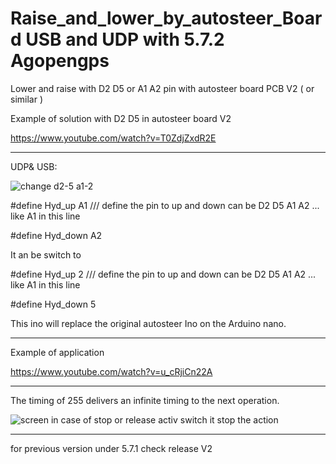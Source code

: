 # Raise_and_lower_by_autosteer_Board  USB and UDP    with 5.7.2 Agopengps   


Lower and raise  with D2 D5 or  A1 A2 pin  with autosteer board  PCB V2 (  or similar )

 Example of solution  with D2 D5 in autosteer board  V2
 
 https://www.youtube.com/watch?v=T0ZdjZxdR2E


------------------------------------
UDP& USB: 

![change d2-5 a1-2](https://user-images.githubusercontent.com/88970536/226169202-a821cdea-a2df-4894-84c9-47cbe16aa7c6.png)

#define  Hyd_up A1  ///   define   the  pin  to up and down       can be   D2 D5 A1 A2 ...  like A1 in this line

#define  Hyd_down A2


  It an be switch    to 
  

#define  Hyd_up 2  ///   define   the  pin  to up and down       can be   D2 D5 A1 A2 ...  like A1 in this line

#define  Hyd_down 5

   This ino will replace the original autosteer Ino  on the Arduino nano.

----------------------------
 
Example of application 
 
 https://www.youtube.com/watch?v=u_cRjiCn22A
 
 
 
 --------------------------------------------------------
  The timing  of 255  delivers an infinite timing  to the next operation.
 
![screen](https://user-images.githubusercontent.com/88970536/226169083-d34481fc-06cf-4a41-8f5c-9b3e73b813ab.png)
in case of stop or release activ switch   it stop the action



---------------------

 for previous version under 5.7.1 check release V2
